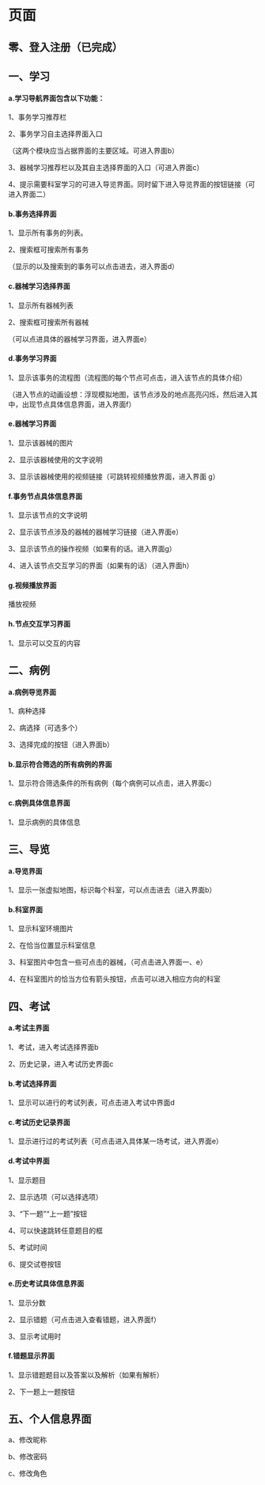 # 页面



## 零、登入注册（已完成）



## 一、学习

#### a.学习导航界面包含以下功能：

1、事务学习推荐栏

2、事务学习自主选择界面入口

（这两个模块应当占据界面的主要区域。可进入界面b）

3、器械学习推荐栏以及其自主选择界面的入口（可进入界面c）

4、提示需要科室学习的可进入导览界面。同时留下进入导览界面的按钮链接（可进入界面二）

#### b.事务选择界面

1、显示所有事务的列表。

2、搜索框可搜索所有事务

（显示的以及搜索到的事务可以点击进去，进入界面d）

#### c.器械学习选择界面

1、显示所有器械列表

2、搜索框可搜索所有器械

（可以点进具体的器械学习界面，进入界面e）

#### d.事务学习界面

1、显示该事务的流程图（流程图的每个节点可点击，进入该节点的具体介绍）

（进入节点的动画设想：浮现模拟地图，该节点涉及的地点高亮闪烁，然后进入其中，出现节点具体信息界面，进入界面f）

#### e.器械学习界面

1、显示该器械的图片

2、显示该器械使用的文字说明

3、显示该器械使用的视频链接（可跳转视频播放界面，进入界面 g）

#### f.事务节点具体信息界面

1、显示该节点的文字说明

2、显示该节点涉及的器械的器械学习链接（进入界面e）

3、显示该节点的操作视频（如果有的话。进入界面g）

4、进入该节点交互学习的界面（如果有的话）（进入界面h）

#### g.视频播放界面

播放视频

#### h.节点交互学习界面

1、显示可以交互的内容

## 二、病例

#### a.病例导览界面

1、病种选择

2、病选择（可选多个）

3、选择完成的按钮（进入界面b）

#### b.显示符合筛选的所有病例的界面

1、显示符合筛选条件的所有病例（每个病例可以点击，进入界面c）

#### c.病例具体信息界面

1、显示病例的具体信息

## 三、导览

#### a.导览界面

1、显示一张虚拟地图，标识每个科室，可以点击进去（进入界面b）

#### b.科室界面

1、显示科室环境图片

2、在恰当位置显示科室信息

3、科室图片中包含一些可点击的器械，（可点击进入界面一、e）

4、在科室图片的恰当方位有箭头按钮，点击可以进入相应方向的科室

## 四、考试

#### a.考试主界面

1、考试，进入考试选择界面b

2、历史记录，进入考试历史界面c

#### b.考试选择界面

1、显示可以进行的考试列表，可点击进入考试中界面d

#### c.考试历史记录界面

1、显示进行过的考试列表（可点击进入具体某一场考试，进入界面e）

#### d.考试中界面

1、显示题目

2、显示选项（可以选择选项）

3、“下一题”“上一题”按钮

4、可以快速跳转任意题目的框

5、考试时间

6、提交试卷按钮

#### e.历史考试具体信息界面

1、显示分数

2、显示错题（可点击进入查看错题，进入界面f）

3、显示考试用时

#### f.错题显示界面

1、显示错题题目以及答案以及解析（如果有解析）

2、下一题上一题按钮

## 五、个人信息界面

a、修改昵称

b、修改密码

c、修改角色